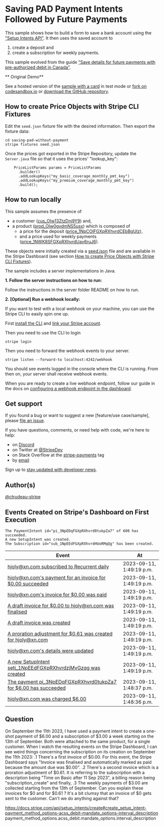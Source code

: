 # Saving PAD Payment Intents Followed by Future Payments

This sample shows how to build a form to save a bank account using the ["Setup Intents API"](https://stripe.com/docs/api/setup_intents). It then uses the saved account to 
1. create a deposit and 
2. create a subscription for weekly payments.   
  
This sample evolved from the guide ["Save details for future payments with pre-authorized debit in Canada"](https://stripe.com/docs/payments/acss-debit/set-up-payment?platform=web#charge-later).

** Original Demo**

See a hosted version of the [sample with a card](https://q0sh7.sse.codesandbox.io/) in test mode or [fork on codesandbox.io](https://codesandbox.io/s/stripe-saving-card-without-payment-q0sh7) or [download the GitHub repository](https://github.com/stripe-samples/saving-card-without-payment/tree/main).



## How to create Price Objects with Stripe CLI Fixtures

Edit the `seed.json` fixture file with the desired information. Then export the fixture data:

```
cd saving-pad-without-payment
stripe fixtures seed.json
```
Once the prices got exported in the Stripe Repository, update the `Server.java` file so that it uses the prices' "lookup_key":
```
    PriceListParams params = PriceListParams
      .builder()
      .addLookupKeys("my_basic_coverage_monthly_pmt_key")
      .addLookupKeys("my_premium_coverage_monthly_pmt_key")
      .build();
```


## How to run locally

This sample assumes the presence of 
* a customer ([cus_OIw13ZtzDnj9Y9](https://dashboard.stripe.com/test/customers/cus_OIw13ZtzDnj9Y9)) and,
* a product ([prod_OIw0gvdmNS5usx](https://dashboard.stripe.com/test/products/prod_OIw0gvdmNS5usx)) which is composed of
  * a price for the deposit ([price_1NpCOlFGXpRXhvrdCEbBgUIz](https://dashboard.stripe.com/test/prices/price_1NpCOlFGXpRXhvrdCEbBgUIz)), 
  * and a price used for weekly payments ([price_1NWK8SFGXpRXhvrdUay6ruJ6](https://dashboard.stripe.com/test/prices/price_1NWK8SFGXpRXhvrdUay6ruJ6)).
  
These objects were initially created via a [seed.json](./seed.json) file and are available in the Stripe Dashboard (see section [How to create Price Objects with Stripe CLI Fixtures](#how-to-create-price-objects-with-stripe-cli-fixtures)).

The sample includes a server implementations in Java.

**1. Follow the server instructions on how to run:**

Follow the instructions in the server folder README on how to run.

**2. [Optional] Run a webhook locally:**

If you want to test with a local webhook on your machine, you can use the Stripe CLI to easily spin one up.

First [install the CLI](https://stripe.com/docs/stripe-cli) and [link your Stripe account](https://stripe.com/docs/stripe-cli#link-account).

Then you need to use the CLI to login
```
stripe login
```

Then you need to forward the webhook events to your server.
```
stripe listen --forward-to localhost:4242/webhook
```
You should see events logged in the console where the CLI is running. From then on, your server shall receive webhook events.

When you are ready to create a live webhook endpoint, follow our guide in the docs on [configuring a webhook endpoint in the dashboard](https://stripe.com/docs/webhooks/setup#configure-webhook-settings).


## Get support
If you found a bug or want to suggest a new [feature/use case/sample], please [file an issue](../../issues).

If you have questions, comments, or need help with code, we're here to help:
- on [Discord](https://stripe.com/go/developer-chat)
- on Twitter at [@StripeDev](https://twitter.com/StripeDev)
- on Stack Overflow at the [stripe-payments](https://stackoverflow.com/tags/stripe-payments/info) tag
- by [email](mailto:support+github@stripe.com)

Sign up to [stay updated with developer news](https://go.stripe.global/dev-digest).

## Author(s)

[@ctrudeau-stripe](https://twitter.com/trudeaucj)

## Events Created on Stripe's Dashboard on First Execution

````
The PaymentIntent id="pi_3NpEDqFGXpRXhvrd0tukpZa7" of 600 has succeeded.
A new SetupIntent was created.
The Subscription id="sub_1NpEEdFGXpRXhvrdHUoRMqQg" has been created.
````
|Event|At|
|----|----|
|[hjoly@xn.com subscribed to Recurrent daily](https://dashboard.stripe.com/test/events/evt_1NpEEeFGXpRXhvrdtAw1ADRn)|2023-09-11, 1:49:19 p.m.|
|[hjoly@xn.com's payment for an invoice for $0.00 succeeded](https://dashboard.stripe.com/test/events/evt_1NpEEeFGXpRXhvrdfnMlhXaR)|2023-09-11, 1:49:19 p.m.|
|[hjoly@xn.com's invoice for $0.00 was paid](https://dashboard.stripe.com/test/events/evt_1NpEEeFGXpRXhvrdAXvzeXou)|2023-09-11, 1:49:19 p.m.|
|[A draft invoice for $0.00 to hjoly@xn.com was finalised](https://dashboard.stripe.com/test/events/evt_1NpEEeFGXpRXhvrdnIC7FEjh)|2023-09-11, 1:49:19 p.m.|
|[A draft invoice was created](https://dashboard.stripe.com/test/events/evt_1NpEEeFGXpRXhvrdEtFVWMG3)|2023-09-11, 1:49:19 p.m.|
|[A proration adjustment for $0.61 was created for hjoly@xn.com](https://dashboard.stripe.com/test/events/evt_1NpEEeFGXpRXhvrd0kuX6kBf)|2023-09-11, 1:49:19 p.m.|
|[hjoly@xn.com's details were updated](https://dashboard.stripe.com/test/events/evt_1NpEEdFGXpRXhvrdvU3IBATG)|2023-09-11, 1:49:19 p.m.|
|[A new SetupIntent seti_1NpEEdFGXpRXhvrdzjMvGzqg was created](https://dashboard.stripe.com/test/events/evt_1NpEEdFGXpRXhvrd3XjxMNUo)|2023-09-11, 1:49:19 p.m.|
|[The payment pi_3NpEDqFGXpRXhvrd0tukpZa7 for $6.00 has succeeded](https://dashboard.stripe.com/test/events/evt_3NpEDqFGXpRXhvrd043DpTit)|2023-09-11, 1:48:37 p.m.|
|[hjoly@xn.com was charged $6.00](https://dashboard.stripe.com/test/events/evt_3NpEDqFGXpRXhvrd0q396RY0)|2023-09-11, 1:48:36 p.m.|

## Question
On September the 11th 2023, I have used a payment intent to create a one-shot payment of $6.00 and a subscription of $3.00 a week starting on the 13th of September. Both were attached to the same product, for a single customer. When I watch the resulting events on the Stripe Dashboard, I can see weird things concerning the subscription on its creation on September the 11th 2023: 
.1 There's a first invoice of $0.00. For this event, the Stripe Dashboard says "Invoice was finalised and automatically marked as paid because the amount due was $0.00".
.2 There's a second invoice which is a proration adjustment of $0.61. It is referring to the subscription with a description being "Time on Basic after 11 Sep 2023", a billing reason being "subscription_create" and finally,
.3 The weekly payments of $3.00 are collected starting from the 13th of September.
Can you explain these invoices for $0 and for $0.61 ?
It's a bit clumsy that an invoice of $0 gets sent to the customer. Can't we do anything against that?

https://docs.stripe.com/api/setup_intents/create#create_setup_intent-payment_method_options-acss_debit-mandate_options-interval_description
payment_method_options.acss_debit.mandate_options.interval_description



